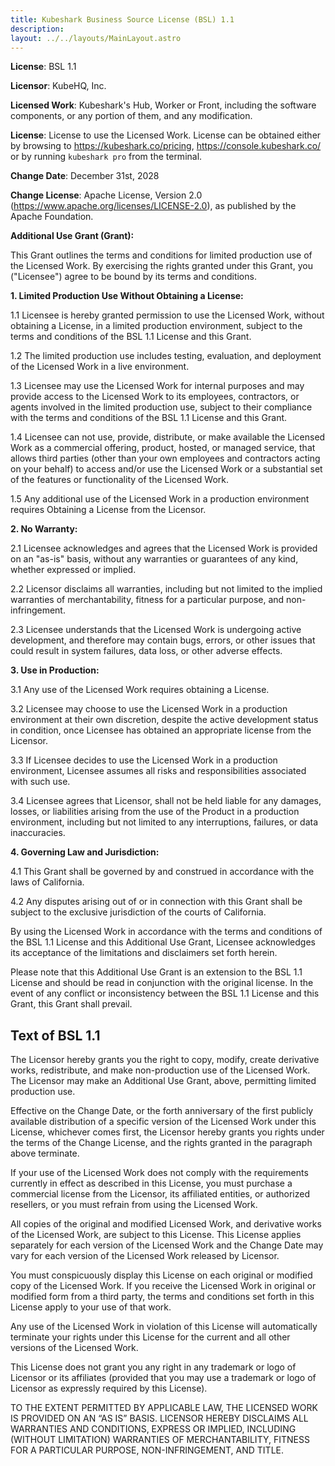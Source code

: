 ```yaml
---
title: Kubeshark Business Source License (BSL) 1.1
description: 
layout: ../../layouts/MainLayout.astro
---
```


**License**: BSL 1.1

**Licensor**: KubeHQ, Inc.

**Licensed Work**: Kubeshark's Hub, Worker or Front, including the software components, or any portion of them, and any modification.

**License**: License to use the Licensed Work. License can be obtained either by browsing to https://kubeshark.co/pricing, https://console.kubeshark.co/ or by running `kubeshark pro` from the terminal.

**Change Date**: December 31st, 2028

**Change License**: Apache License, Version 2.0 (https://www.apache.org/licenses/LICENSE-2.0), as published by the Apache Foundation.

**Additional Use Grant (Grant):** 

This Grant outlines the terms and conditions for limited production use of the Licensed Work. By exercising the rights granted under this Grant, you ("Licensee") agree to be bound by its terms and conditions.

**1. Limited Production Use Without Obtaining a License:**

1.1 Licensee is hereby granted permission to use the Licensed Work, without obtaining a License, in a limited production environment, subject to the terms and conditions of the BSL 1.1 License and this Grant.

1.2 The limited production use includes testing, evaluation, and deployment of the Licensed Work in a live environment.

1.3 Licensee may use the Licensed Work for internal purposes and may provide access to the Licensed Work to its employees, contractors, or agents involved in the limited production use, subject to their compliance with the terms and conditions of the BSL 1.1 License and this Grant.

1.4 Licensee can not use, provide, distribute, or make available the Licensed Work as a commercial offering, product, hosted, or managed service, that allows third parties (other than your own employees and contractors acting on your behalf) to access and/or use the Licensed Work or a substantial set of the features or functionality of the Licensed Work.

1.5 Any additional use of the Licensed Work in a production environment requires Obtaining a License from the Licensor.

**2. No Warranty:**

2.1 Licensee acknowledges and agrees that the Licensed Work is provided on an "as-is" basis, without any warranties or guarantees of any kind, whether expressed or implied.

2.2 Licensor disclaims all warranties, including but not limited to the implied warranties of merchantability, fitness for a particular purpose, and non-infringement.

2.3 Licensee understands that the Licensed Work is undergoing active development, and therefore may contain bugs, errors, or other issues that could result in system failures, data loss, or other adverse effects.

**3. Use in Production:**

3.1 Any use of the Licensed Work requires obtaining a License.

3.2 Licensee may choose to use the Licensed Work in a production environment at their own discretion, despite the active development status in condition, once Licensee has obtained an appropriate license from the Licensor.

3.3 If Licensee decides to use the Licensed Work in a production environment, Licensee assumes all risks and responsibilities associated with such use.

3.4 Licensee agrees that Licensor, shall not be held liable for any damages, losses, or liabilities arising from the use of the Product in a production environment, including but not limited to any interruptions, failures, or data inaccuracies.

**4. Governing Law and Jurisdiction:**

4.1 This Grant shall be governed by and construed in accordance with the laws of California.

4.2 Any disputes arising out of or in connection with this Grant shall be subject to the exclusive jurisdiction of the courts of California.

By using the Licensed Work in accordance with the terms and conditions of the BSL 1.1 License and this Additional Use Grant, Licensee acknowledges its acceptance of the limitations and disclaimers set forth herein.

Please note that this Additional Use Grant is an extension to the BSL 1.1 License and should be read in conjunction with the original license. In the event of any conflict or inconsistency between the BSL 1.1 License and this Grant, this Grant shall prevail.

## Text of BSL 1.1

The Licensor hereby grants you the right to copy, modify, create
derivative works, redistribute, and make non-production use of the
Licensed Work. The Licensor may make an Additional Use Grant, above,
permitting limited production use.

Effective on the Change Date, or the forth anniversary of the first
publicly available distribution of a specific version of the Licensed
Work under this License, whichever comes first, the Licensor hereby
grants you rights under the terms of the Change License, and the rights
granted in the paragraph above terminate.

If your use of the Licensed Work does not comply with the requirements
currently in effect as described in this License, you must purchase a
commercial license from the Licensor, its affiliated entities, or
authorized resellers, or you must refrain from using the Licensed Work.

All copies of the original and modified Licensed Work, and derivative
works of the Licensed Work, are subject to this License. This License
applies separately for each version of the Licensed Work and the Change
Date may vary for each version of the Licensed Work released by
Licensor.

You must conspicuously display this License on each original or modified
copy of the Licensed Work. If you receive the Licensed Work in original
or modified form from a third party, the terms and conditions set forth
in this License apply to your use of that work.

Any use of the Licensed Work in violation of this License will
automatically terminate your rights under this License for the current
and all other versions of the Licensed Work.

This License does not grant you any right in any trademark or logo of
Licensor or its affiliates (provided that you may use a trademark or
logo of Licensor as expressly required by this License).

TO THE EXTENT PERMITTED BY APPLICABLE LAW, THE LICENSED WORK IS PROVIDED ON AN “AS IS”
BASIS. LICENSOR HEREBY DISCLAIMS ALL WARRANTIES AND CONDITIONS, EXPRESS
OR IMPLIED, INCLUDING (WITHOUT LIMITATION) WARRANTIES OF
MERCHANTABILITY, FITNESS FOR A PARTICULAR PURPOSE, NON-INFRINGEMENT, AND
TITLE.
